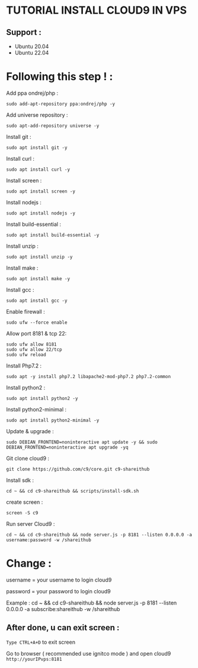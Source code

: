# TUTORIAL INSTALL CLOUD9 IN VPS 
## Support : 
- Ubuntu 20.04
- Ubuntu 22.04

# Following this step ! :

Add ppa ondrej/php :
```
sudo add-apt-repository ppa:ondrej/php -y
```
Add universe repository :
```
sudo apt-add-repository universe -y
```
Install git :
```
sudo apt install git -y
```
Install curl :
```
sudo apt install curl -y
```
Install screen :
```
sudo apt install screen -y
```
Install nodejs :
```
sudo apt install nodejs -y 
```
Install build-essential :
```
sudo apt install build-essential -y
```
Install unzip :
```
sudo apt install unzip -y
```
Install make :
```
sudo apt install make -y
```
Install gcc :
```
sudo apt install gcc -y
```
Enable firewall :
```
sudo ufw --force enable
```
Allow port 8181 & tcp 22:
```
sudo ufw allow 8181
sudo ufw allow 22/tcp
sudo ufw reload
```
Install Php7.2 :
```
sudo apt -y install php7.2 libapache2-mod-php7.2 php7.2-common
```
Install python2 :
```
sudo apt install python2 -y
```
Install python2-minimal :
```
sudo apt install python2-minimal -y
```
Update & upgrade :
```
sudo DEBIAN_FRONTEND=noninteractive apt update -y && sudo DEBIAN_FRONTEND=noninteractive apt upgrade -yq
```
Git clone cloud9 :
```
git clone https://github.com/c9/core.git c9-shareithub
```
Install sdk :
```
cd ~ && cd c9-shareithub && scripts/install-sdk.sh
```
create screen :
```
screen -S c9
```
Run server Cloud9 :
```
cd ~ && cd c9-shareithub && node server.js -p 8181 --listen 0.0.0.0 -a username:password -w /shareithub
```
# Change :

username = your username to login cloud9

password = your password to login cloud9

Example : cd ~ && cd c9-shareithub && node server.js -p 8181 --listen 0.0.0.0 -a subscribe:shareithub -w /shareithub

## After done,  u can exit screen :

` Type CTRL+A+D ` to exit screen

Go to browser ( recommended use ignitco mode ) and open cloud9 `http://yourIPvps:8181`





















































